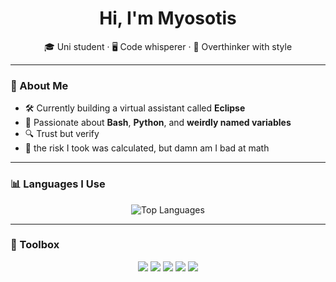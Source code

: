 <h1 align="center">Hi, I'm Myosotis </h1>
<p align="center">
  🎓 Uni student · 🖥️ Code whisperer · 🧠 Overthinker with style
</p>

---

### 🧠 About Me
- 🛠️ Currently building a virtual assistant called **Eclipse**
- 🧪 Passionate about **Bash**, **Python**, and **weirdly named variables**
- 🔍 Trust but verify
- 🎲 the risk I took was calculated, but damn am I bad at math

---

### 📊 Languages I Use

<p align="center">
  <img src="https://github-readme-stats.vercel.app/api/top-langs/?username=MomoMyosotis&layout=pie&theme=dark&langs_count=10" alt="Top Languages" />
</p>



---

### 🧰 Toolbox
<p align="center">
  <img src="https://img.shields.io/badge/-Bash-black?style=for-the-badge&logo=gnubash" />
  <img src="https://img.shields.io/badge/-Python-3776AB?style=for-the-badge&logo=python&logoColor=white" />
  <img src="https://img.shields.io/badge/-C-informational?style=for-the-badge&logo=c" />
  <img src="https://img.shields.io/badge/-C++-00599C?style=for-the-badge&logo=cplusplus&logoColor=white" />
  <img src="https://img.shields.io/badge/-SQL-4479A1?style=for-the-badge&logo=postgresql&logoColor=white" />
</p>

